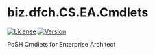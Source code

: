 # biz.dfch.CS.EA.Cmdlets
[![License](https://img.shields.io/badge/license-Apache%20License%202.0-blue.svg)](https://github.com/dfensgmbh/biz.dfch.CS.EA.Cmdlets/blob/master/LICENSE)
[![Version](https://img.shields.io/nuget/v/biz.dfch.CS.EA.Cmdlets.svg)](https://www.nuget.org/packages/biz.dfch.CS.EA.Cmdlets/)

PoSH Cmdlets for Enterprise Architect
